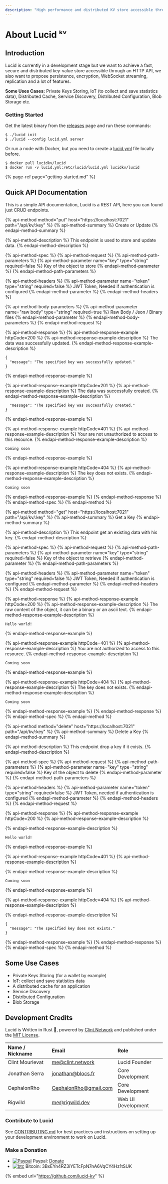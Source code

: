 ```yaml
---
description: "High performance and distributed KV store accessible through an HTTP API. \U0001F980"
---
```


# About Lucid ᵏᵛ

## Introduction

Lucid is currently in a development stage but we want to achieve a fast, secure and distributed key-value store accessible through an HTTP API, we also want to propose persistence, encryption, WebSocket streaming, replication and a lot of features.

**Some Uses Cases:** Private Keys Storing, IoT \(to collect and save statistics data\), Distributed Cache, Service Discovery, Distributed Configuration, Blob Storage etc.

### Getting Started

Get the latest binary from the [releases](https://github.com/lucid-kv/lucid/releases) page and run these commands:

```text
$ ./lucid init
$ ./lucid --config lucid.yml server
```

Or run a node with Docker, but you need to create a [lucid.yml](https://github.com/lucid-kv/lucid/blob/master/.github/lucid.yml) file locally before.

```text
$ docker pull lucidkv/lucid
$ docker run -v lucid.yml:/etc/lucid/lucid.yml lucidkv/lucid
```

{% page-ref page="getting-started.md" %}

## Quick API Documentation

This is a simple API documentation, Lucid is a REST API, here you can found just CRUD endpoints.

{% api-method method="put" host="https://localhost:7021" path="/api/kv/:key" %}
{% api-method-summary %}
Create or Update
{% endapi-method-summary %}

{% api-method-description %}
This endpoint is used to store and update data.
{% endapi-method-description %}

{% api-method-spec %}
{% api-method-request %}
{% api-method-path-parameters %}
{% api-method-parameter name="key" type="string" required=false %}
Key of the object to store
{% endapi-method-parameter %}
{% endapi-method-path-parameters %}

{% api-method-headers %}
{% api-method-parameter name="token" type="string" required=false %}
JWT Token, Needed if authentication is configured
{% endapi-method-parameter %}
{% endapi-method-headers %}

{% api-method-body-parameters %}
{% api-method-parameter name="raw body" type="string" required=true %}
Raw Body / Json / Binary files
{% endapi-method-parameter %}
{% endapi-method-body-parameters %}
{% endapi-method-request %}

{% api-method-response %}
{% api-method-response-example httpCode=200 %}
{% api-method-response-example-description %}
The data was successfully updated.
{% endapi-method-response-example-description %}

```
{
  "message": "The specified key was successfully updated."
}
```
{% endapi-method-response-example %}

{% api-method-response-example httpCode=201 %}
{% api-method-response-example-description %}
The data was successfully created.
{% endapi-method-response-example-description %}

```
  "message": "The specified key was successfully created."
}
```
{% endapi-method-response-example %}

{% api-method-response-example httpCode=401 %}
{% api-method-response-example-description %}
Your are not unauthorized to access to this resource.
{% endapi-method-response-example-description %}

```
Coming soon
```
{% endapi-method-response-example %}

{% api-method-response-example httpCode=404 %}
{% api-method-response-example-description %}
The key does not exists.
{% endapi-method-response-example-description %}

```
Coming soon
```
{% endapi-method-response-example %}
{% endapi-method-response %}
{% endapi-method-spec %}
{% endapi-method %}

{% api-method method="get" host="https://localhost:7021" path="/api/kv/:key" %}
{% api-method-summary %}
Get a Key
{% endapi-method-summary %}

{% api-method-description %}
This endpoint get an existing data with his key.
{% endapi-method-description %}

{% api-method-spec %}
{% api-method-request %}
{% api-method-path-parameters %}
{% api-method-parameter name="key" type="string" required=false %}
Key of the object to retrieve
{% endapi-method-parameter %}
{% endapi-method-path-parameters %}

{% api-method-headers %}
{% api-method-parameter name="token" type="string" required=false %}
JWT Token, Needed if authentication is configured
{% endapi-method-parameter %}
{% endapi-method-headers %}
{% endapi-method-request %}

{% api-method-response %}
{% api-method-response-example httpCode=200 %}
{% api-method-response-example-description %}
The raw content of the object, it can be a binary or an ascii text.
{% endapi-method-response-example-description %}

```
Hello world!
```
{% endapi-method-response-example %}

{% api-method-response-example httpCode=401 %}
{% api-method-response-example-description %}
You are not authorized to access to this resource.
{% endapi-method-response-example-description %}

```
Coming soon
```
{% endapi-method-response-example %}

{% api-method-response-example httpCode=404 %}
{% api-method-response-example-description %}
The key does not exists.
{% endapi-method-response-example-description %}

```
Coming soon
```
{% endapi-method-response-example %}
{% endapi-method-response %}
{% endapi-method-spec %}
{% endapi-method %}

{% api-method method="delete" host="https://localhost:7021" path="/api/kv/:key" %}
{% api-method-summary %}
Delete a Key
{% endapi-method-summary %}

{% api-method-description %}
This endpoint drop a key if it exists.
{% endapi-method-description %}

{% api-method-spec %}
{% api-method-request %}
{% api-method-path-parameters %}
{% api-method-parameter name="key" type="string" required=false %}
Key of the object to delete
{% endapi-method-parameter %}
{% endapi-method-path-parameters %}

{% api-method-headers %}
{% api-method-parameter name="token" type="string" required=false %}
JWT Token, needed if authentication is configured
{% endapi-method-parameter %}
{% endapi-method-headers %}
{% endapi-method-request %}

{% api-method-response %}
{% api-method-response-example httpCode=200 %}
{% api-method-response-example-description %}

{% endapi-method-response-example-description %}

```
Hello world!
```
{% endapi-method-response-example %}

{% api-method-response-example httpCode=401 %}
{% api-method-response-example-description %}

{% endapi-method-response-example-description %}

```
Coming soon
```
{% endapi-method-response-example %}

{% api-method-response-example httpCode=404 %}
{% api-method-response-example-description %}

{% endapi-method-response-example-description %}

```
{
  "message": "The specified key does not exists."
}
```
{% endapi-method-response-example %}
{% endapi-method-response %}
{% endapi-method-spec %}
{% endapi-method %}

## Some Use Cases

* Private Keys Storing \(for a wallet by example\)
* IoT: collect and save statistics data
* A distributed cache for an application
* Service Discovery
* Distributed Configuration
* Blob Storage

## Development Credits

Lucid is Written in Rust 🦀, powered by [Clint.Network](https://twitter.com/clint_network) and published under the [MIT License](https://github.com/clintnetwork/lucid/blob/master/LICENSE.md).

| Name / Nickname | Email | Role |
| :--- | :--- | :--- |
| Clint Mourlevat | [me@clint.network](mailto:me@clint.network) | Lucid Founder |
| Jonathan Serra | [jonathan@blocs.fr](mailto:jonathan@blocs.fr) | Core Development |
| CephalonRho | [CephalonRho@gmail.com](mailto:CephalonRho@gmail.com) | Core Development |
| Rigwild | [me@rigwild.dev](mailto:me@rigwild.dev) | Web UI Development |

### Contribute to Lucid

See [CONTRIBUTING.md](https://github.com/lucid-kv/lucid/blob/master/CONTRIBUTING.md) for best practices and instructions on setting up your development environment to work on Lucid.

### Make a Donation

* [![Paypal](https://raw.githubusercontent.com/reek/anti-adblock-killer/gh-pages/images/paypal.png)](https://raw.githubusercontent.com/reek/anti-adblock-killer/gh-pages/images/paypal.png) Paypal: [Donate](http://paypal.me/clintnetwork)
* [![btc](https://raw.githubusercontent.com/reek/anti-adblock-killer/gh-pages/images/bitcoin.png)](https://raw.githubusercontent.com/reek/anti-adblock-killer/gh-pages/images/bitcoin.png) Bitcoin: 3BxEYn4RZ3iYETcFpN7nA6VqCY4Hz1tSUK

{% embed url="https://github.com/lucid-kv" %}

